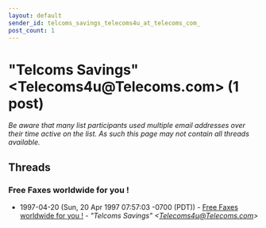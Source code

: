 ```yaml
---
layout: default
sender_id: telcoms_savings_telecoms4u_at_telecoms_com_
post_count: 1
---
```


# "Telcoms Savings" <Telecoms4u<span>@</span>Telecoms.com> (1 post)

_Be aware that many list participants used multiple email addresses over their time active on the list. As such this page may not contain all threads available._

## Threads

### Free Faxes worldwide for you !
+ 1997-04-20 (Sun, 20 Apr 1997 07:57:03 -0700 (PDT)) - [Free Faxes worldwide for you !](/archive/1997/04/aacc373eab51bb0f485fe68d461d87ebdb55501c616a7c8eebf851d0697cbc50) - _"Telcoms Savings" \<Telecoms4u@Telecoms.com\>_

